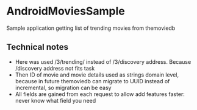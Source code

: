 # AndroidMoviesSample

Sample application getting list of trending movies from themoviedb

## Technical notes

- Here was used /3/trending/ instead of /3/discovery address. Because /discovery address not fits
  task
- Then ID of movie and movie details used as strings domain level, because in future themoviedb can
  migrate to UUID instead of incremental, so migration can be easy
- All fields are gained from each request to allow add features faster: never know what field you
  need